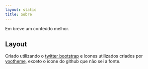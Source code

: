 ```yaml
---
layout: static
title: Sobre
---
```


Em breve um conteúdo melhor.

## Layout

Criado utilizando o [twitter bootstrap](http://twitter.github.com/bootstrap/) e ícones utilizados criados por [yootheme](http://www.yootheme.com/icons), exceto o ícone do github que não sei a fonte.